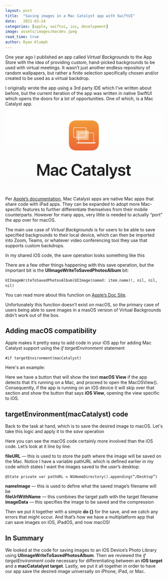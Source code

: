 ```yaml
---
layout: post
title:  "Saving images in a Mac Catalyst app with SwiftUI"
date:   2021-03-24
categories: [apple, swiftui, ios, development]
image: assets/images/macdev.jpeg
read_time: true
author: Ryan Klumph
---
```

One year ago I published an app called *Virtual Backgrounds* to the App Store with the idea of providing custom, hand-picked backgrounds to be used with virtual meetings. It wasn’t just another endless repository of random wallpapers, but rather a finite selection specifically chosen and/or created to be used as a virtual backdrop.

I originally wrote the app using a 3rd party IDE which I’ve written about before, but the current iteration of the app was written in native SwiftUI which opens the doors for a lot of opportunities. One of which, is a Mac Catalyst app.

![](/assets/images/catalyst.png)<br><br>

Per [Apple’s documentation](https://developer.apple.com/mac-catalyst/), Mac Catalyst apps are native Mac apps that share code with iPad apps. They can be expanded to adopt more Mac-specific features to further differentiate themselves from their mobile counterparts. However for many apps, very little is needed to actually “port” the app over for macOS.

The main use case of *Virtual Backgrounds* is for users to be able to save specified backgrounds to their local device, which can then be imported into Zoom, Teams, or whatever video conferencing tool they use that supports custom backdrops.

In my shared iOS code, the save operation looks something like this

<script src="https://gist.github.com/thatvirtualboy/9fd71451e9f0ca037c11ee9c87e9b3f0.js"></script>

There are a few other things happening with this save operation, but the important bit is the **UIImageWriteToSavedPhotosAlbum** bit:

`UIImageWriteToSavedPhotosAlbum(UIImage(named: item.name)!, nil, nil, nil)`

You can read more about this function on [Apple’s Doc Site](https://developer.apple.com/documentation/uikit/1619125-uiimagewritetosavedphotosalbum).

Unfortunately this function doesn’t exist on macOS, so the primary case of users being able to save images in a masOS version of Virtual Backgrounds didn’t work out of the box.

## Adding macOS compatibility
Apple makes it pretty easy to add code in your iOS app for adding Mac Catalyst support using the *if targetEnvironment* statement

`#if targetEnvironment(macCatalyst)`

Here's an example:

<script src="https://gist.github.com/thatvirtualboy/a35bb7ac15d199ac027ab955dd5ccd9a.js"></script>

Here we have a button that will show the text **macOS View** if the app detects that it’s running on a Mac, and proceed to open the MacOSView(). Consequently, if the app is running on an iOS device it will skip over that section and show the button that says **iOS View**, opening the view specific to iOS.

## targetEnvironment(macCatalyst) code

Back to the task at hand, which is to save the desired image to macOS. Let's take this logic and apply it to the *save* operation

<script src="https://gist.github.com/thatvirtualboy/c0135952e026787e6d56b9a6467ad0fd.js"></script>

Here you can see the macOS code certainly more involved than the iOS code. Let’s look at it line by line:

**fileURL** — this is used to to store the path where the image will be saved on the Mac. Notice I have a variable pathURL which is defined earlier in my code which states I want the images saved to the user’s desktop:

`@State private var pathURL = NSHomeDirectory().appending(“/Desktop”)`

**nameImage** — this is used to define what the saved image’s filename will be  
**fileUrlWithName** — this combines the target path with the target filename  
**imageData** — this specifies the image to be saved and the compression  

Then we put it together with a simple **do {}** for the save, and we catch any errors that might occur. And that’s how we have a multiplatform app that can save images on iOS, iPadOS, and now macOS!

## In Summary
We looked at the code for saving images to an iOS Device’s Photo Library using **UIImageWriteToSavedPhotosAlbum**. Then we reviewed the *if targetEnvironment* code necessary for differentiating between an **iOS target** and a **macCatatalyst target**. Lastly, we put it all together in order to have our app save the desired image universally on iPhone, iPad, or Mac.

